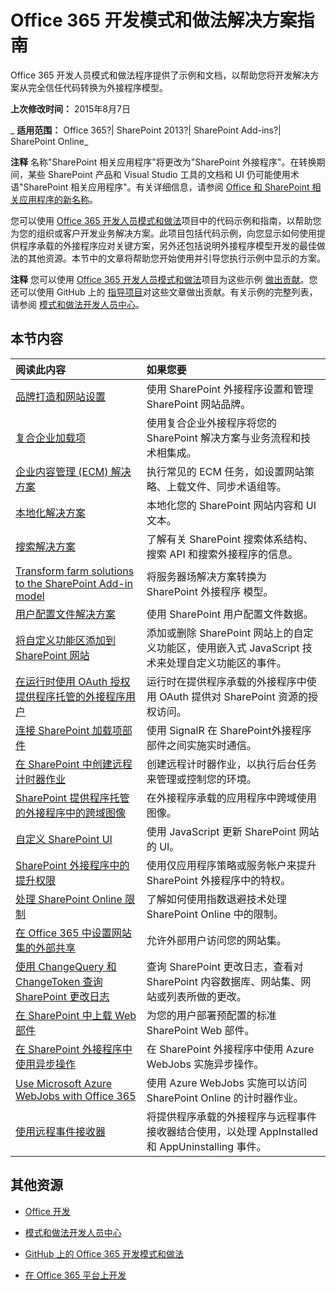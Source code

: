 ﻿
# Office 365 开发模式和做法解决方案指南
Office 365 开发人员模式和做法程序提供了示例和文档，以帮助您将开发解决方案从完全信任代码转换为外接程序模型。

 **上次修改时间：** 2015年8月7日

 _ **适用范围：** Office 365?| SharePoint 2013?| SharePoint Add-ins?| SharePoint Online_

 **注释**  名称"SharePoint 相关应用程序"将更改为"SharePoint 外接程序"。在转换期间，某些 SharePoint 产品和 Visual Studio 工具的文档和 UI 仍可能使用术语"SharePoint 相关应用程序"。有关详细信息，请参阅 [Office 和 SharePoint 相关应用程序的新名称](05b07b04-6c8b-4b7e-bd86-e32c589dfead.md#bk_newname)。

您可以使用 [Office 365 开发人员模式和做法](https://github.com/OfficeDev/PnP)项目中的代码示例和指南，以帮助您为您的组织或客户开发业务解决方案。此项目包括代码示例，向您显示如何使用提供程序承载的外接程序应对关键方案，另外还包括说明外接程序模型开发的最佳做法的其他资源。本节中的文章将帮助您开始使用并引导您执行示例中显示的方案。

 **注释**  您可以使用 [Office 365 开发人员模式和做法](https://github.com/OfficeDev/PnP)项目为这些示例 [做出贡献](https://github.com/OfficeDev/PnP/wiki/contributing-to-Office-365-developer-patterns-and-practices)。您还可以使用 GitHub 上的 [指导项目](https://github.com/OfficeDev/PnP-Guidance)对这些文章做出贡献。有关示例的完整列表，请参阅 [模式和做法开发人员中心](http://dev.office.com/patterns-and-practices)。 


## 本节内容



|**阅读此内容**|**如果您要**|
|:-----|:-----|
|[品牌打造和网站设置](branding-and-site-provisioning-solutions-for-sharepoint.md)|使用 SharePoint 外接程序设置和管理 SharePoint 网站品牌。|
|[复合企业加载项](composite-buisness-apps-for-sharepoint.md)|使用复合企业外接程序将您的 SharePoint 解决方案与业务流程和技术相集成。 |
|[企业内容管理 (ECM) 解决方案](enterprise-content-management-solutions-for-sharepoint-2013-and-sharepoint-online.md)|执行常见的 ECM 任务，如设置网站策略、上载文件、同步术语组等。|
|[本地化解决方案](localization-solutions-for-sharepoint-2013-and-sharepoint-online.md)|本地化您的 SharePoint 网站内容和 UI 文本。|
|[搜索解决方案](search-solutions-in-sharepoint-2013-and-sharepoint-online.md)|了解有关 SharePoint 搜索体系结构、搜索 API 和搜索外接程序的信息。|
|[Transform farm solutions to the SharePoint Add-in model](transform-farm-solutions-to-the-sharepoint-app-model.md)|将服务器场解决方案转换为 SharePoint 外接程序 模型。|
|[用户配置文件解决方案](user-profile-solutions-for-sharepoint.md)|使用 SharePoint 用户配置文件数据。|
|[将自定义功能区添加到 SharePoint 网站](add-a-custom-ribbon-to-your-sharepoint-site.md)|添加或删除 SharePoint 网站上的自定义功能区，使用嵌入式 JavaScript 技术来处理自定义功能区的事件。|
|[在运行时使用 OAuth 授权提供程序托管的外接程序用户](authorize-provider-hosted-add-in-users-at-run-time-by-using-oauth.md)|运行时在提供程序承载的外接程序中使用 OAuth 提供对 SharePoint 资源的授权访问。|
|[连接 SharePoint 加载项部件](connect-sharepoint-app-parts-by-using-signalr.md)|使用 SignalR 在 SharePoint外接程序部件之间实施实时通信。 |
|[在 SharePoint 中创建远程计时器作业](create-remote-timer-jobs-in-sharepoint.md)|创建远程计时器作业，以执行后台任务来管理或控制您的环境。|
|[SharePoint 提供程序托管的外接程序中的跨域图像](cross-domain-images-in-sharepoint-provider-hosted-add-ins.md)|在外接程序承载的应用程序中跨域使用图像。|
|[自定义 SharePoint UI](customize-your-sharepoint-site-ui-by-using-javascript.md)|使用 JavaScript 更新 SharePoint 网站的 UI。|
|[SharePoint 外接程序中的提升权限](elevated-privileges-in-sharepoint-add-ins.md)|使用仅应用程序策略或服务帐户来提升 SharePoint 外接程序中的特权。|
|[处理 SharePoint Online 限制](handle-sharepoint-online-throttling-by-using-exponential-back-off.md)|了解如何使用指数退避技术处理 SharePoint Online 中的限制。|
|[在 Office 365 中设置网站集的外部共享](set-external-sharing-on-site-collections-in-office-365.md)|允许外部用户访问您的网站集。|
|[使用 ChangeQuery 和 ChangeToken 查询 SharePoint 更改日志](query-sharepoint-change-log-with-changequery-and-changetoken.md)|查询 SharePoint 更改日志，查看对 SharePoint 内容数据库、网站集、网站或列表所做的更改。|
|[在 SharePoint 中上载 Web 部件](upload-web-parts-in-sharepoint.md)|为您的用户部署预配置的标准 SharePoint Web 部件。|
|[在 SharePoint 外接程序中使用异步操作](use-asynchronous-operations-in-sharepoint-add-ins.md)|在 SharePoint 外接程序中使用 Azure WebJobs 实施异步操作。|
|[Use Microsoft Azure WebJobs with Office 365](use-microsoft-azure-webjobs-with-office-365.md)|使用 Azure WebJobs 实施可以访问 SharePoint Online 的计时器作业。|
|[使用远程事件接收器](use-remote-event-receivers-in-sharepoint.md)|将提供程序承载的外接程序与远程事件接收器结合使用，以处理 AppInstalled 和 AppUninstalling 事件。 |



## 其他资源



- [Office 开发](https://msdn.microsoft.com/zh-cn/library/office/dn467914%28v=office.15%29.aspx)
    
- [模式和做法开发人员中心](http://dev.office.com/patterns-and-practices)
    
- [GitHub 上的 Office 365 开发模式和做法](https://github.com/OfficeDev/PnP)
    
- [在 Office 365 平台上开发](https://msdn.microsoft.com/zh-cn/office/office365/platform-development-overview)
    
